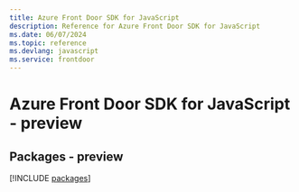 ```yaml
---
title: Azure Front Door SDK for JavaScript
description: Reference for Azure Front Door SDK for JavaScript
ms.date: 06/07/2024
ms.topic: reference
ms.devlang: javascript
ms.service: frontdoor
---
```

# Azure Front Door SDK for JavaScript - preview
## Packages - preview
[!INCLUDE [packages](front-door-index.md)]